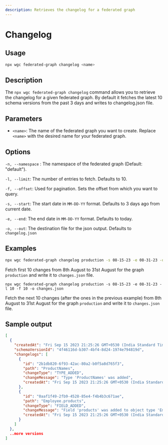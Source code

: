 ```yaml
---
description: Retrieves the changelog for a federated graph
---
```


# Changelog

## Usage

```bash
npx wgc federated-graph changelog <name>
```

## Description

The `npx wgc federated-graph changelog` command allows you to retrieve the changelog for a given federated graph. By default it fetches the latest 10 schema versions from the past 3 days and writes to changelog.json file.

## Parameters

* `<name>`: The name of the federated graph you want to create. Replace `<name>` with the desired name for your federated graph.

## Options

`-n, --namespace` : The namespace of the federated graph (Default: "default").

`-l, --limit`: The number of entries to fetch. Defaults to 10.

`-f, --offset`: Used for pagination. Sets the offset from which you want to query.

`-s, --start`: The start date in `MM-DD-YY` format. Defaults to 3 days ago from current date.

`-e, --end`: The end date in `MM-DD-YY` format. Defaults to today.

`-o, --out`: The destination file for the json output. Defaults to `changelog.json`

## Examples

```bash
npx wgc federated-graph changelog production -s 08-15-23 -e 08-31-23 -o changes.json
```

Fetch first 10 changes from 8th August to 31st August for the graph `production` and write it to `changes.json` file.

```
npx wgc federated-graph changelog production -s 08-15-23 -e 08-31-23 -l 10 -f 10 -o changes.json
```

Fetch the next 10 changes (after the ones in the previous example) from 8th August to 31st August for the graph `production` and write it to `changes.json` file.

## Sample output

```json
[
  {
    "createdAt": "Fri Sep 15 2023 21:25:26 GMT+0530 (India Standard Time)",
    "schemaVersionId": "4f46116d-b307-4bf4-8d24-1974e794819d",
    "changelogs": [
      {
        "id": "2b1db820-6f93-42ac-80a2-b0f5a8d765f3",
        "path": "ProductNames",
        "changeType": "TYPE_ADDED",
        "changeMessage": "Type 'ProductNames' was added",
        "createdAt": "Fri Sep 15 2023 21:25:26 GMT+0530 (India Standard Time)"
      },
      {
        "id": "0aaf1f49-2fb9-4528-85e4-f4b4b3c671ae",
        "path": "Employee.products",
        "changeType": "FIELD_ADDED",
        "changeMessage": "Field 'products' was added to object type 'Employee'",
        "createdAt": "Fri Sep 15 2023 21:25:26 GMT+0530 (India Standard Time)"
      }
    ]
  },
  ..more versions
]
```

